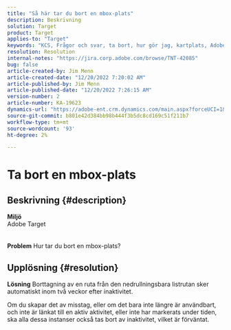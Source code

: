 ```yaml
---
title: "Så här tar du bort en mbox-plats"
description: Beskrivning
solution: Target
product: Target
applies-to: "Target"
keywords: "KCS, Frågor och svar, ta bort, hur gör jag, kartplats, Adobe Target"
resolution: Resolution
internal-notes: "https://jira.corp.adobe.com/browse/TNT-42085"
bug: false
article-created-by: Jim Menn
article-created-date: "12/20/2022 7:20:02 AM"
article-published-by: Jim Menn
article-published-date: "12/20/2022 7:26:15 AM"
version-number: 2
article-number: KA-19623
dynamics-url: "https://adobe-ent.crm.dynamics.com/main.aspx?forceUCI=1&pagetype=entityrecord&etn=knowledgearticle&id=44a08eb7-3680-ed11-81ac-6045bd006704"
source-git-commit: b801e42d384bb98b444f3b5dc8cd169c51f211b7
workflow-type: tm+mt
source-wordcount: '93'
ht-degree: 2%

---
```


# Ta bort en mbox-plats

## Beskrivning {#description}

<b>Miljö</b>
<br>Adobe Target<br><br><br>
<b>Problem</b>
Hur tar du bort en mbox-plats?


## Upplösning {#resolution}


<b>Lösning</b>
Borttagning av en ruta från den nedrullningsbara listrutan sker automatiskt inom två veckor efter inaktivitet.

Om du skapar det av misstag, eller om det bara inte längre är användbart, och inte är länkat till en aktiv aktivitet, eller inte har markerats under tiden, ska alla dessa instanser också tas bort av inaktivitet, vilket är förväntat.
